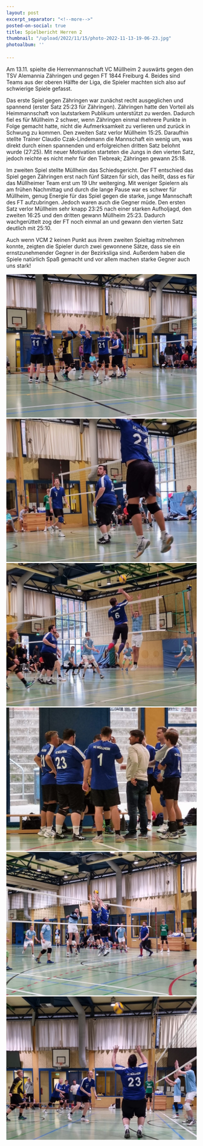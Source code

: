 ```yaml
---
layout: post
excerpt_separator: "<!--more-->"
posted-on-social: true
title: Spielbericht Herren 2
thumbnail: "/upload/2022/11/15/photo-2022-11-13-19-06-23.jpg"
photoalbum: ''

---
```

Am 13.11. spielte die Herrenmannschaft VC Müllheim 2 auswärts gegen den TSV Alemannia Zähringen und gegen FT 1844 Freiburg 4. Beides sind Teams aus der oberen Hälfte der Liga, die Spieler machten sich also auf schwierige Spiele gefasst. 

Das erste Spiel gegen Zähringen war zunächst recht ausgeglichen und spannend (erster Satz 25:23 für Zähringen). Zähringen hatte den Vorteil als Heimmannschaft von lautstarkem Publikum unterstützt zu werden. Dadurch fiel es für Müllheim 2 schwer, wenn Zähringen einmal mehrere Punkte in Folge gemacht hatte, nicht die Aufmerksamkeit zu verlieren und zurück in Schwung zu kommen. Den zweiten Satz verlor Müllheim 15:25. Daraufhin stellte Trainer Claudio Czak-Lindemann die Mannschaft ein wenig um, was direkt durch einen spannenden und erfolgreichen dritten Satz belohnt wurde (27:25). Mit neuer Motivation starteten die Jungs in den vierten Satz, jedoch reichte es nicht mehr für den Tiebreak; Zähringen gewann 25:18. 

Im zweiten Spiel stellte Müllheim das Schiedsgericht. Der FT entschied das Spiel gegen Zähringen erst nach fünf Sätzen für sich, das heißt, dass es für das Müllheimer Team erst um 19 Uhr weiterging. Mit weniger Spielern als am frühen Nachmittag und durch die lange Pause war es schwer für Müllheim, genug Energie für das Spiel gegen die starke, junge Mannschaft des FT aufzubringen. Jedoch waren auch die Gegner müde. Den ersten Satz verlor Müllheim sehr knapp 23:25 nach einer starken Aufholjagd, den zweiten 16:25 und den dritten gewann Müllheim 25:23. Dadurch wachgerüttelt zog der FT noch einmal an und gewann den vierten Satz deutlich mit 25:10. 

Auch wenn VCM 2 keinen Punkt aus ihrem zweiten Spieltag mitnehmen konnte, zeigten die Spieler durch zwei gewonnene Sätze, dass sie ein ernstzunehmender Gegner in der Bezirksliga sind. Außerdem haben die Spiele natürlich Spaß gemacht und vor allem machen starke Gegner auch uns stark!

![](/upload/2022/11/15/photo-2022-11-13-19-06-09.jpg)![](/upload/2022/11/15/photo-2022-11-13-19-06-11.jpg)![](/upload/2022/11/15/photo-2022-11-13-19-06-13.jpg)![](/upload/2022/11/15/photo-2022-11-13-19-06-20.jpg)![](/upload/2022/11/15/photo-2022-11-13-19-06-23.jpg)![](/upload/2022/11/15/photo-2022-11-13-19-06-54.jpg)